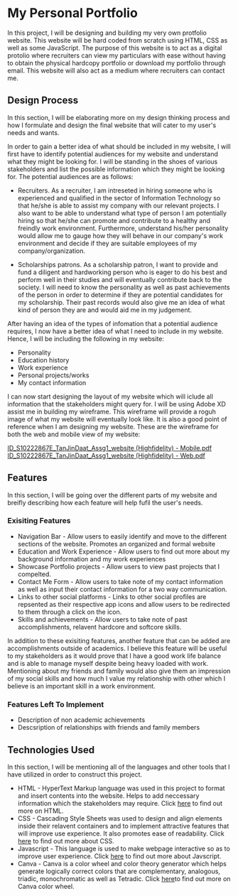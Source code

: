 # My Personal Portfolio
In this project, I will be designing and building my very own protfolio website. This website will be hard coded from scratch using HTML, CSS as well as some JavaScript. The purpose of this website is to act as a digital protolio where recruiters can view my particulars with ease without having to obtain the physical hardcopy portfolio or download my portfolio through email. This website will also act as a medium where recruiters can contact me.

## Design Process
In this section, I will be elaborating more on my design thinking process and how I formulate and design the final website that will cater to my user's needs and wants.

In order to gain a better idea of what should be included in my website, I will first have to identify potential audiences for my website and understand what they might be looking for. I will be standing in the shoes of various stakeholders and list the possible information which they might be looking for. The potential audiences are as follows:

* Recruiters. As a recruiter, I am intreseted in hiring someone who is experienced and qualified in the sector of Information Technology so that he/she is able to assist my company with our relevant projects. I also want to be able to understand what type of person I am potentially hiring so that he/she can promote and contribute to a healthy and freindly work environment. Furthermore, understand his/her personality would allow me to gauge how they will behave in our company's work environment and decide if they are suitable employees of my company/organization.

*  Scholarships patrons. As a scholarship patron, I want to provide and fund a diligent and hardworking person who is eager to do his best and perform well in their studies and will eventually contribute back to the society. I will need to know the personality as well as past achievements of the person in order to determine if they are potential candidates for my scholarship. Their past records would also give me an idea of what kind of person they are and would aid me in my judgement.

After having an idea of the types of infomation that a potential audience requires, I now have a better idea of what I need to include in my website. Hence, I will be including the following in my website:

* Personality
* Education history
* Work experience
* Personal projects/works
* My contact information

I can now start designing the layout of my website which will iclude all information that the stakeholders might query for. I will be using Adobe XD assist me in building my wireframe. This wireframe will provide a roguh image of what my website will eventually look like. It is also a good point of reference when I am designing my website. These are the wireframe for both the web and mobile view of my website:

[ID_S10222867E_TanJinDaat_Assg1_website (Highfidelity) - Mobile.pdf](https://github.com/Jin-Daat/ID-Assignment-1/files/7625237/ID_S10222867E_TanJinDaat_Assg1_website.Highfidelity.-.Mobile.pdf)
[ID_S10222867E_TanJinDaat_Assg1_website (Highfidelity) - Web.pdf](https://github.com/Jin-Daat/ID-Assignment-1/files/7625238/ID_S10222867E_TanJinDaat_Assg1_website.Highfidelity.-.Web.pdf)

## Features
In this section, I will be going over  the different parts of my website and breifly describing how each feature will help fufil the user's needs.

### Exisiting Features
* Navigation Bar - Allow users to easily identify and move to the different sections of the website. Promotes an organized and formal website
* Education and Work Experience - Allow users to find out more about my background information and my work experiences
* Showcase Portfolio projects - Allow users to view past projects that I compelted.
* Contact Me Form - Allow users to take note of my contact information as well as input their contact information for a two way communication.
* Links to other social platforms - Links to other social profiles are repsented as their respective app icons and allow users to be redirected to them through a click on the icon.
* Skills and achievements - Allow users to take note of past accomplishments, relavent hardcore and softcore skills.

In addition to these exisiting features, another feature that can be added are accomplishments outside of academics. I believe this feature will be useful to my stakeholders as it would prove that I have a good work life balance and is able to manage myself despite being heavy loaded with work. Mentioning about my friends and family would also give them an impression of my social skills and how much I value my relationship with other which I believe is an important skill in a work environment.

### Features Left To Implement
* Description of non academic achievements
* Descsription of relationships with friends and family members

## Technologies Used
In this section, I will be mentioning all of the languages and other tools that I have utilized in order to construct this project.

* HTML - HyperText Markup language was used in this project to format and insert contents into the website. Helps to add neccessary information which the stakeholders may require. Click [here](https://html.spec.whatwg.org/multipage/sssssssssssss) to find out more on HTML.
* CSS - Cascading Style Sheets was used to design and align elements inside their relavent containers and to implement attractive features that will improve use experience. It also promotes ease of readability. Click [here](https://www.w3.org/Style/CSS/Overview.en.html) to find out more about CSS.
* Javascript - This language is used to make webpage interactive so as to improve user experience. Click [here](https://www.javascript.com/) to find out more about Javscript.
* Canva - Canva is a color wheel and color theory generator which helps generate logically correct colors that are complementary, analogous, triadic, monochromatic as well as Tetradic. Click [here](https://www.canva.com/colors/color-wheel/)to find out more on Canva color wheel.

